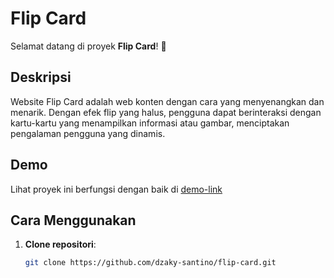 # Flip Card 

Selamat datang di proyek **Flip Card**! 🎉

## Deskripsi

Website Flip Card adalah web konten dengan cara yang menyenangkan dan menarik. Dengan efek flip yang halus, pengguna dapat berinteraksi dengan kartu-kartu yang menampilkan informasi atau gambar, menciptakan pengalaman pengguna yang dinamis.

## Demo

Lihat proyek ini berfungsi dengan baik di [demo-link](https://dzaky-santino.github.io/flip-card/)
## Cara Menggunakan

1. **Clone repositori**:
   ```bash
   git clone https://github.com/dzaky-santino/flip-card.git
